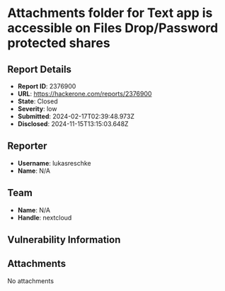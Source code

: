 # Attachments folder for Text app is accessible on Files Drop/Password protected shares

## Report Details
- **Report ID**: 2376900
- **URL**: https://hackerone.com/reports/2376900
- **State**: Closed
- **Severity**: low
- **Submitted**: 2024-02-17T02:39:48.973Z
- **Disclosed**: 2024-11-15T13:15:03.648Z

## Reporter
- **Username**: lukasreschke
- **Name**: N/A

## Team
- **Name**: N/A
- **Handle**: nextcloud

## Vulnerability Information


## Attachments
No attachments
